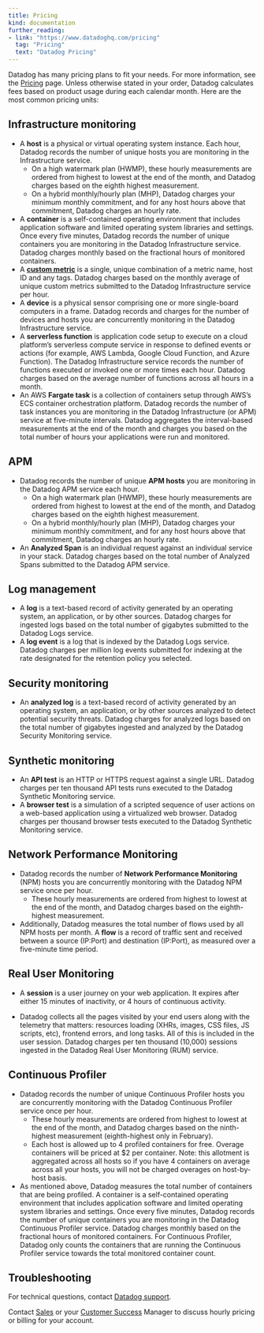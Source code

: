 ```yaml
---
title: Pricing
kind: documentation
further_reading:
- link: "https://www.datadoghq.com/pricing"
  tag: "Pricing"
  text: "Datadog Pricing"
---
```


Datadog has many pricing plans to fit your needs. For more information, see the [Pricing][1] page. Unless otherwise stated in your order, Datadog calculates fees based on product usage during each calendar month. Here are the most common pricing units:

## Infrastructure monitoring

* A **host** is a physical or virtual operating system instance. Each hour, Datadog records the number of unique hosts you are monitoring in the Infrastructure service.
  * On a high watermark plan (HWMP), these hourly measurements are ordered from highest to lowest at the end of the month, and Datadog charges based on the eighth highest measurement.
  * On a hybrid monthly/hourly plan (MHP), Datadog charges your minimum monthly commitment, and for any host hours above that commitment, Datadog charges an hourly rate.
* A **container** is a self-contained operating environment that includes application software and limited operating system libraries and settings. Once every five minutes, Datadog records the number of unique containers you are monitoring in the Datadog Infrastructure service. Datadog charges monthly based on the fractional hours of monitored containers.
* A [**custom metric**][2] is a single, unique combination of a metric name, host ID and any tags. Datadog charges based on the monthly average of unique custom metrics submitted to the Datadog Infrastructure service per hour.
* A **device** is a physical sensor comprising one or more single-board computers in a frame. Datadog records and charges for the number of devices and hosts you are concurrently monitoring in the Datadog Infrastructure service.
* A **serverless function** is application code setup to execute on a cloud platform’s serverless compute service in response to defined events or actions (for example, AWS Lambda, Google Cloud Function, and Azure Function). The Datadog Infrastructure service records the number of functions executed or invoked one or more times each hour. Datadog charges based on the average number of functions across all hours in a month.
* An AWS **Fargate task** is a collection of containers setup through AWS’s ECS container orchestration platform. Datadog records the number of task instances you are monitoring in the Datadog Infrastructure (or APM) service at five-minute intervals. Datadog aggregates the interval-based measurements at the end of the month and charges you based on the total number of hours your applications were run and monitored.

## APM

* Datadog records the number of unique **APM hosts** you are monitoring in the Datadog APM service each hour.
  * On a high watermark plan (HWMP), these hourly measurements are ordered from highest to lowest at the end of the month, and Datadog charges based on the eighth highest measurement.
  * On a hybrid monthly/hourly plan (MHP), Datadog charges your minimum monthly commitment, and for any host hours above that commitment, Datadog charges an hourly rate.
* An **Analyzed Span** is an individual request against an individual service in your stack. Datadog charges based on the total number of Analyzed Spans submitted to the Datadog APM service.

## Log management

* A **log** is a text-based record of activity generated by an operating system, an application, or by other sources. Datadog charges for ingested logs based on the total number of gigabytes submitted to the Datadog Logs service.
* A **log event** is a log that is indexed by the Datadog Logs service. Datadog charges per million log events submitted for indexing at the rate designated for the retention policy you selected.

## Security monitoring

* An **analyzed log** is a text-based record of activity generated by an operating system, an application, or by other sources analyzed to detect potential security threats. Datadog charges for analyzed logs based on the total number of gigabytes ingested and analyzed by the Datadog Security Monitoring service.

## Synthetic monitoring

* An **API test** is an HTTP or HTTPS request against a single URL. Datadog charges per ten thousand API tests runs executed to the Datadog Synthetic Monitoring service.
* A **browser test** is a simulation of a scripted sequence of user actions on a web-based application using a virtualized web browser. Datadog charges per thousand browser tests executed to the Datadog Synthetic Monitoring
 service.

## Network Performance Monitoring

* Datadog records the number of **Network Performance Monitoring** (NPM) hosts you are concurrently monitoring with the Datadog NPM service once per hour.
  * These hourly measurements are ordered from highest to lowest at the end of the month, and Datadog charges based on the eighth-highest measurement.
* Additionally, Datadog measures the total number of flows used by all NPM hosts per month. A **flow** is a record of traffic sent and received between a source (IP:Port) and destination (IP:Port), as measured over a five-minute time period.

## Real User Monitoring

* A **session** is a user journey on your web application. It expires after either 15 minutes of inactivity, or 4 hours of continuous activity.

* Datadog collects all the pages visited by your end users along with the telemetry that matters: resources loading (XHRs, images, CSS files, JS scripts, etc), frontend errors, and long tasks. All of this is included in the user session. Datadog charges per ten thousand (10,000) sessions ingested in the Datadog Real User Monitoring (RUM) service.

## Continuous Profiler

* Datadog records the number of unique Continuous Profiler hosts you are concurrently monitoring with the Datadog Continuous Profiler service once per hour.
  * These hourly measurements are ordered from highest to lowest at the end of the month, and Datadog charges based on the ninth-highest measurement (eighth-highest only in February).
  * Each host is allowed up to 4 profiled containers for free. Overage containers will be priced at $2 per container. Note: this allotment is aggregated across all hosts so if you have 4 containers on average across all your hosts, you will not be charged overages on host-by-host basis.
* As mentioned above, Datadog measures the total number of containers that are being profiled. A container is a self-contained operating environment that includes application software and limited operating system libraries and settings. Once every five minutes, Datadog records the number of unique containers you are monitoring in the Datadog Continuous Profiler service. Datadog charges monthly based on the fractional hours of monitored containers. For Continuous Profiler, Datadog only counts the containers that are running the Continuous Profiler service towards the total monitored container count.

## Troubleshooting

For technical questions, contact [Datadog support][3].

Contact [Sales][4] or your [Customer Success][5] Manager to discuss hourly pricing or billing for your account.

[1]: https://www.datadoghq.com/pricing
[2]: /developers/metrics/custom_metrics/
[3]: /help/
[4]: mailto:sales@datadoghq.com
[5]: mailto:success@datadoghq.com
